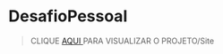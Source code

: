 # DesafioPessoal
> CLIQUE <a href="https://saulo-rep.github.io/Cordel/" target="_blank"> AQUI </a> PARA VISUALIZAR O PROJETO/Site
